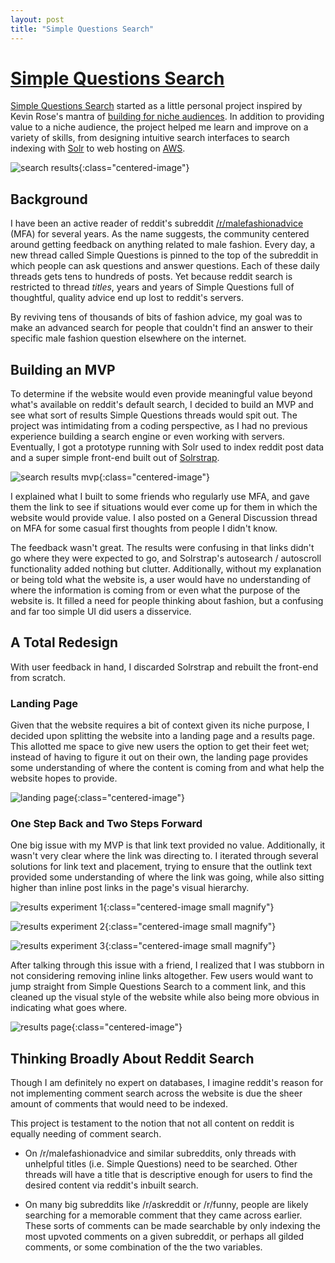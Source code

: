 ```yaml
---
layout: post
title: "Simple Questions Search"
---
```


# [Simple Questions Search](http://sqs.corbinmuraro.com)

[Simple Questions Search](http://sqs.corbinmuraro.com) started as a little personal project inspired by Kevin Rose's mantra of [building for niche audiences](https://medium.com/@producthunt/kevin-rose-on-creating-stronger-startups-solving-world-problems-and-what-he-learned-at-digg-e5fffacd4314). In addition to providing value to a niche audience, the project helped me learn and improve on a variety of skills, from designing intuitive search interfaces to search indexing with [Solr](http://lucene.apache.org/solr/) to web hosting on [AWS](https://aws.amazon.com/ec2/).

![search results](images/sqs-images/polished-full-results.png){:class="centered-image"}

## Background

I have been an active reader of reddit's subreddit [/r/malefashionadvice](https://www.reddit.com/r/malefashionadvice/) (MFA) for several years. As the name suggests, the community centered around getting feedback on anything related to male fashion. Every day, a new thread called Simple Questions is pinned to the top of the subreddit in which people can ask questions and answer questions. Each of these daily threads gets tens to hundreds of posts. Yet because reddit search is restricted to thread *titles*, years and years of Simple Questions full of thoughtful, quality advice end up lost to reddit's servers.

By reviving tens of thousands of bits of fashion advice, my goal was to make an advanced search for people that couldn't find an answer to their specific male fashion question elsewhere on the internet. 


## Building an MVP

To determine if the website would even provide meaningful value beyond what's available on reddit's default search, I decided to build an MVP and see what sort of results Simple Questions threads would spit out. The project was intimidating from a coding perspective, as I had no previous experience building a search engine or even working with servers. Eventually, I got a prototype running with Solr used to index reddit post data and a super simple front-end built out of [Solrstrap](https://github.com/fergiemcdowall/solrstrap).

![search results mvp](images/sqs-images/mvp.png){:class="centered-image"}

I explained what I built to some friends who regularly use MFA, and gave them the link to see if situations would ever come up for them in which the website would provide value. I also posted on a General Discussion thread on MFA for some casual first thoughts from people I didn't know. 

The feedback wasn't great. The results were confusing in that links didn't go where they were expected to go, and Solrstrap's autosearch / autoscroll functionality added nothing but clutter. Additionally, without my explanation or being told what the website is, a user would have no understanding of where the information is coming from or even what the purpose of the website is. It filled a need for people thinking about fashion, but a confusing and far too simple UI did users a disservice.


## A Total Redesign

With user feedback in hand, I discarded Solrstrap and rebuilt the front-end from scratch. 

### Landing Page

Given that the website requires a bit of context given its niche purpose, I decided upon splitting the website into a landing page and a results page. This allotted me space to give new users the option to get their feet wet; instead of having to figure it out on their own, the landing page provides some understanding of where the content is coming from and what help the website hopes to provide.

![landing page](images/sqs-images/polished-landing.png){:class="centered-image"}

### One Step Back and Two Steps Forward

One big issue with my MVP is that link text provided no value. Additionally, it wasn't very clear where the link was directing to. I iterated through several solutions for link text and placement, trying to ensure that the outlink text provided some understanding of where the link was going, while also sitting higher than inline post links in the page's visual hierarchy.

![results experiment 1](images/sqs-images/results-experiment-1.png){:class="centered-image small magnify"}

![results experiment 2](images/sqs-images/results-experiment-2.png){:class="centered-image small magnify"}

![results experiment 3](images/sqs-images/results-experiment-3.png){:class="centered-image small magnify"}

After talking through this issue with a friend, I realized that I was stubborn in not considering removing inline links altogether. Few users would want to jump straight from Simple Questions Search to a comment link, and this cleaned up the visual style of the website while also being more obvious in indicating what goes where.

![results page](images/sqs-images/polished-results.png){:class="centered-image"}


## Thinking Broadly About Reddit Search

Though I am definitely no expert on databases, I imagine reddit's reason for not implementing comment search across the website is due the sheer amount of comments that would need to be indexed.

This project is testament to the notion that not all content on reddit is equally needing of comment search.

* On /r/malefashionadvice and similar subreddits, only threads with unhelpful titles (i.e. Simple Questions) need to be searched. Other threads will have a title that is descriptive enough for users to find the desired content via reddit's inbuilt search. 

* On many big subreddits like /r/askreddit or /r/funny, people are likely searching for a memorable comment that they came across earlier. These sorts of comments can be made searchable by only indexing the most upvoted comments on a given subreddit, or perhaps all gilded comments, or some combination of the the two variables.

